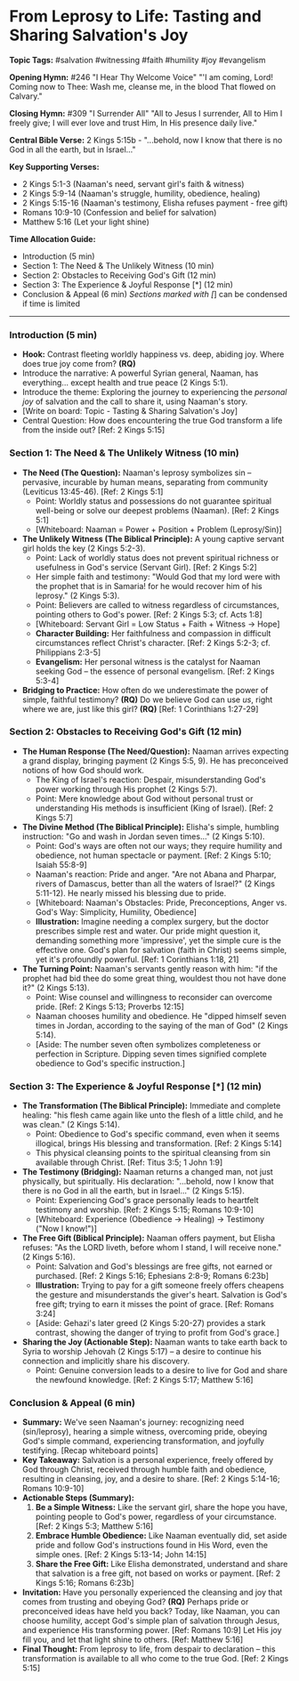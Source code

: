 # From Leprosy to Life: Tasting and Sharing Salvation's Joy

**Topic Tags:** #salvation #witnessing #faith #humility #joy #evangelism

**Opening Hymn:** #246 "I Hear Thy Welcome Voice" "'I am coming, Lord! Coming
now to Thee: Wash me, cleanse me, in the blood That flowed on Calvary."

**Closing Hymn:** #309 "I Surrender All" "All to Jesus I surrender, All to Him I
freely give; I will ever love and trust Him, In His presence daily live."

**Central Bible Verse:** 2 Kings 5:15b - "...behold, now I know that there is no
God in all the earth, but in Israel..."

**Key Supporting Verses:**

- 2 Kings 5:1-3 (Naaman's need, servant girl's faith & witness)
- 2 Kings 5:9-14 (Naaman's struggle, humility, obedience, healing)
- 2 Kings 5:15-16 (Naaman's testimony, Elisha refuses payment - free gift)
- Romans 10:9-10 (Confession and belief for salvation)
- Matthew 5:16 (Let your light shine)

**Time Allocation Guide:**

- Introduction (5 min)
- Section 1: The Need & The Unlikely Witness (10 min)
- Section 2: Obstacles to Receiving God's Gift (12 min)
- Section 3: The Experience & Joyful Response [*] (12 min)
- Conclusion & Appeal (6 min) _Sections marked with [_] can be condensed if time
  is limited

---

### Introduction (5 min)

- **Hook:** Contrast fleeting worldly happiness vs. deep, abiding joy. Where
  does true joy come from? **(RQ)**
- Introduce the narrative: A powerful Syrian general, Naaman, has everything...
  except health and true peace (2 Kings 5:1).
- Introduce the theme: Exploring the journey to experiencing the _personal joy_
  of salvation and the call to share it, using Naaman's story.
- [Write on board: Topic - Tasting & Sharing Salvation's Joy]
- Central Question: How does encountering the true God transform a life from the
  inside out? [Ref: 2 Kings 5:15]

### Section 1: The Need & The Unlikely Witness (10 min)

- **The Need (The Question):** Naaman's leprosy symbolizes sin – pervasive,
  incurable by human means, separating from community (Leviticus 13:45-46).
  [Ref: 2 Kings 5:1]
  - Point: Worldly status and possessions do not guarantee spiritual well-being
    or solve our deepest problems (Naaman). [Ref: 2 Kings 5:1]
  - [Whiteboard: Naaman = Power + Position + Problem (Leprosy/Sin)]
- **The Unlikely Witness (The Biblical Principle):** A young captive servant
  girl holds the key (2 Kings 5:2-3).
  - Point: Lack of worldly status does not prevent spiritual richness or
    usefulness in God's service (Servant Girl). [Ref: 2 Kings 5:2]
  - Her simple faith and testimony: "Would God that my lord were with the
    prophet that is in Samaria! for he would recover him of his leprosy." (2
    Kings 5:3).
  - Point: Believers are called to witness regardless of circumstances, pointing
    others to God's power. [Ref: 2 Kings 5:3; cf. Acts 1:8]
  - [Whiteboard: Servant Girl = Low Status + Faith + Witness -> Hope]
  - **Character Building:** Her faithfulness and compassion in difficult
    circumstances reflect Christ's character. [Ref: 2 Kings 5:2-3; cf.
    Philippians 2:3-5]
  - **Evangelism:** Her personal witness is the catalyst for Naaman seeking God
    – the essence of personal evangelism. [Ref: 2 Kings 5:3-4]
- **Bridging to Practice:** How often do we underestimate the power of simple,
  faithful testimony? **(RQ)** Do we believe God can use _us_, right where we
  are, just like this girl? **(RQ)** [Ref: 1 Corinthians 1:27-29]

### Section 2: Obstacles to Receiving God's Gift (12 min)

- **The Human Response (The Need/Question):** Naaman arrives expecting a grand
  display, bringing payment (2 Kings 5:5, 9). He has preconceived notions of how
  God should work.
  - The King of Israel's reaction: Despair, misunderstanding God's power working
    through His prophet (2 Kings 5:7).
  - Point: Mere knowledge about God without personal trust or understanding His
    methods is insufficient (King of Israel). [Ref: 2 Kings 5:7]
- **The Divine Method (The Biblical Principle):** Elisha's simple, humbling
  instruction: "Go and wash in Jordan seven times..." (2 Kings 5:10).
  - Point: God's ways are often not our ways; they require humility and
    obedience, not human spectacle or payment. [Ref: 2 Kings 5:10; Isaiah
    55:8-9]
  - Naaman's reaction: Pride and anger. "Are not Abana and Pharpar, rivers of
    Damascus, better than all the waters of Israel?" (2 Kings 5:11-12). He
    nearly missed his blessing due to pride.
  - [Whiteboard: Naaman's Obstacles: Pride, Preconceptions, Anger vs. God's Way:
    Simplicity, Humility, Obedience]
  - **Illustration:** Imagine needing a complex surgery, but the doctor
    prescribes simple rest and water. Our pride might question it, demanding
    something more 'impressive', yet the simple cure is the effective one. God's
    plan for salvation (faith in Christ) seems simple, yet it's profoundly
    powerful. [Ref: 1 Corinthians 1:18, 21]
- **The Turning Point:** Naaman's servants gently reason with him: "if the
  prophet had bid thee do some great thing, wouldest thou not have done it?" (2
  Kings 5:13).
  - Point: Wise counsel and willingness to reconsider can overcome pride. [Ref:
    2 Kings 5:13; Proverbs 12:15]
  - Naaman chooses humility and obedience. He "dipped himself seven times in
    Jordan, according to the saying of the man of God" (2 Kings 5:14).
  - [Aside: The number seven often symbolizes completeness or perfection in
    Scripture. Dipping seven times signified complete obedience to God's
    specific instruction.]

### Section 3: The Experience & Joyful Response [*] (12 min)

- **The Transformation (The Biblical Principle):** Immediate and complete
  healing: "his flesh came again like unto the flesh of a little child, and he
  was clean." (2 Kings 5:14).
  - Point: Obedience to God's specific command, even when it seems illogical,
    brings His blessing and transformation. [Ref: 2 Kings 5:14]
  - This physical cleansing points to the spiritual cleansing from sin available
    through Christ. [Ref: Titus 3:5; 1 John 1:9]
- **The Testimony (Bridging):** Naaman returns a changed man, not just
  physically, but spiritually. His declaration: "...behold, now I know that
  there is no God in all the earth, but in Israel..." (2 Kings 5:15).
  - Point: Experiencing God's grace personally leads to heartfelt testimony and
    worship. [Ref: 2 Kings 5:15; Romans 10:9-10]
  - [Whiteboard: Experience (Obedience -> Healing) -> Testimony ("Now I know!")]
- **The Free Gift (Biblical Principle):** Naaman offers payment, but Elisha
  refuses: "As the LORD liveth, before whom I stand, I will receive none." (2
  Kings 5:16).
  - Point: Salvation and God's blessings are free gifts, not earned or
    purchased. [Ref: 2 Kings 5:16; Ephesians 2:8-9; Romans 6:23b]
  - **Illustration:** Trying to pay for a gift someone freely offers cheapens
    the gesture and misunderstands the giver's heart. Salvation is God's free
    gift; trying to earn it misses the point of grace. [Ref: Romans 3:24]
  - [Aside: Gehazi's later greed (2 Kings 5:20-27) provides a stark contrast,
    showing the danger of trying to profit from God's grace.]
- **Sharing the Joy (Actionable Step):** Naaman wants to take earth back to
  Syria to worship Jehovah (2 Kings 5:17) – a desire to continue his connection
  and implicitly share his discovery.
  - Point: Genuine conversion leads to a desire to live for God and share the
    newfound knowledge. [Ref: 2 Kings 5:17; Matthew 5:16]

### Conclusion & Appeal (6 min)

- **Summary:** We've seen Naaman's journey: recognizing need (sin/leprosy),
  hearing a simple witness, overcoming pride, obeying God's simple command,
  experiencing transformation, and joyfully testifying. [Recap whiteboard
  points]
- **Key Takeaway:** Salvation is a personal experience, freely offered by God
  through Christ, received through humble faith and obedience, resulting in
  cleansing, joy, and a desire to share. [Ref: 2 Kings 5:14-16; Romans 10:9-10]
- **Actionable Steps (Summary):**
  1.  **Be a Simple Witness:** Like the servant girl, share the hope you have,
      pointing people to God's power, regardless of your circumstance. [Ref: 2
      Kings 5:3; Matthew 5:16]
  2.  **Embrace Humble Obedience:** Like Naaman eventually did, set aside pride
      and follow God's instructions found in His Word, even the simple ones.
      [Ref: 2 Kings 5:13-14; John 14:15]
  3.  **Share the Free Gift:** Like Elisha demonstrated, understand and share
      that salvation is a free gift, not based on works or payment. [Ref: 2
      Kings 5:16; Romans 6:23b]
- **Invitation:** Have you personally experienced the cleansing and joy that
  comes from trusting and obeying God? **(RQ)** Perhaps pride or preconceived
  ideas have held you back? Today, like Naaman, you can choose humility, accept
  God's simple plan of salvation through Jesus, and experience His transforming
  power. [Ref: Romans 10:9] Let His joy fill you, and let that light shine to
  others. [Ref: Matthew 5:16]
- **Final Thought:** From leprosy to life, from despair to declaration – this
  transformation is available to all who come to the true God. [Ref: 2 Kings
  5:15]
